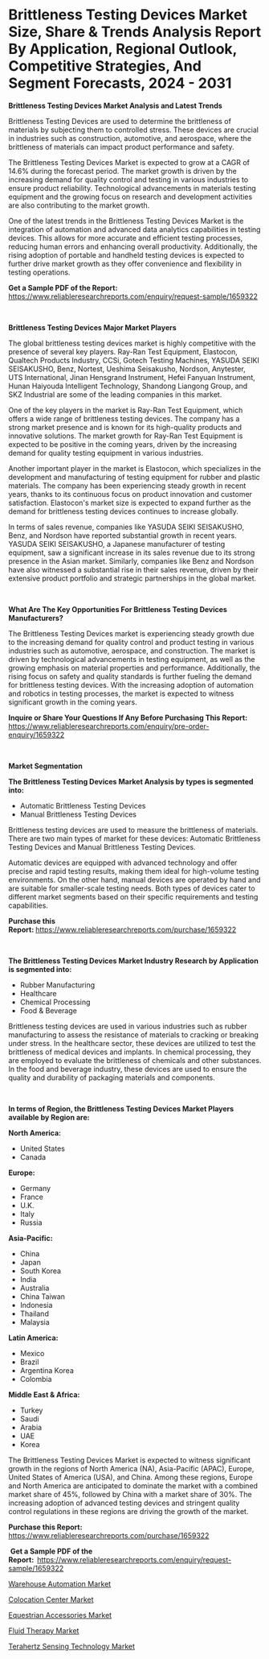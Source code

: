 <p><h1>Brittleness Testing Devices Market Size, Share & Trends Analysis Report By Application, Regional Outlook, Competitive Strategies, And Segment Forecasts, 2024 - 2031</h1></p><p><strong>Brittleness Testing Devices Market Analysis and Latest Trends</strong></p>
<p><p>Brittleness Testing Devices are used to determine the brittleness of materials by subjecting them to controlled stress. These devices are crucial in industries such as construction, automotive, and aerospace, where the brittleness of materials can impact product performance and safety.</p><p>The Brittleness Testing Devices Market is expected to grow at a CAGR of 14.6% during the forecast period. The market growth is driven by the increasing demand for quality control and testing in various industries to ensure product reliability. Technological advancements in materials testing equipment and the growing focus on research and development activities are also contributing to the market growth.</p><p>One of the latest trends in the Brittleness Testing Devices Market is the integration of automation and advanced data analytics capabilities in testing devices. This allows for more accurate and efficient testing processes, reducing human errors and enhancing overall productivity. Additionally, the rising adoption of portable and handheld testing devices is expected to further drive market growth as they offer convenience and flexibility in testing operations.</p></p>
<p><strong>Get a Sample PDF of the Report:&nbsp;</strong> <a href="https://www.reliableresearchreports.com/enquiry/request-sample/1659322">https://www.reliableresearchreports.com/enquiry/request-sample/1659322</a></p>
<p>&nbsp;</p>
<p><strong>Brittleness Testing Devices Major Market Players</strong></p>
<p><p>The global brittleness testing devices market is highly competitive with the presence of several key players. Ray-Ran Test Equipment, Elastocon, Qualtech Products Industry, CCSi, Gotech Testing Machines, YASUDA SEIKI SEISAKUSHO, Benz, Nortest, Ueshima Seisakusho, Nordson, Anytester, UTS International, Jinan Hensgrand Instrument, Hefei Fanyuan Instrument, Hunan Haiyouda Intelligent Technology, Shandong Liangong Group, and SKZ Industrial are some of the leading companies in this market.</p><p>One of the key players in the market is Ray-Ran Test Equipment, which offers a wide range of brittleness testing devices. The company has a strong market presence and is known for its high-quality products and innovative solutions. The market growth for Ray-Ran Test Equipment is expected to be positive in the coming years, driven by the increasing demand for quality testing equipment in various industries.</p><p>Another important player in the market is Elastocon, which specializes in the development and manufacturing of testing equipment for rubber and plastic materials. The company has been experiencing steady growth in recent years, thanks to its continuous focus on product innovation and customer satisfaction. Elastocon's market size is expected to expand further as the demand for brittleness testing devices continues to increase globally.</p><p>In terms of sales revenue, companies like YASUDA SEIKI SEISAKUSHO, Benz, and Nordson have reported substantial growth in recent years. YASUDA SEIKI SEISAKUSHO, a Japanese manufacturer of testing equipment, saw a significant increase in its sales revenue due to its strong presence in the Asian market. Similarly, companies like Benz and Nordson have also witnessed a substantial rise in their sales revenue, driven by their extensive product portfolio and strategic partnerships in the global market.</p></p>
<p>&nbsp;</p>
<p><strong>What Are The Key Opportunities For Brittleness Testing Devices Manufacturers?</strong></p>
<p><p>The Brittleness Testing Devices market is experiencing steady growth due to the increasing demand for quality control and product testing in various industries such as automotive, aerospace, and construction. The market is driven by technological advancements in testing equipment, as well as the growing emphasis on material properties and performance. Additionally, the rising focus on safety and quality standards is further fueling the demand for brittleness testing devices. With the increasing adoption of automation and robotics in testing processes, the market is expected to witness significant growth in the coming years.</p></p>
<p><strong>Inquire or Share Your Questions If Any Before Purchasing This Report:</strong> <a href="https://www.reliableresearchreports.com/enquiry/pre-order-enquiry/1659322">https://www.reliableresearchreports.com/enquiry/pre-order-enquiry/1659322</a></p>
<p>&nbsp;</p>
<p><strong>Market Segmentation</strong></p>
<p><strong>The Brittleness Testing Devices Market Analysis by types is segmented into:</strong></p>
<p><ul><li>Automatic Brittleness Testing Devices</li><li>Manual Brittleness Testing Devices</li></ul></p>
<p><p>Brittleness testing devices are used to measure the brittleness of materials. There are two main types of market for these devices: Automatic Brittleness Testing Devices and Manual Brittleness Testing Devices. </p><p>Automatic devices are equipped with advanced technology and offer precise and rapid testing results, making them ideal for high-volume testing environments. On the other hand, manual devices are operated by hand and are suitable for smaller-scale testing needs. Both types of devices cater to different market segments based on their specific requirements and testing capabilities.</p></p>
<p><strong>Purchase this Report:&nbsp;</strong><a href="https://www.reliableresearchreports.com/purchase/1659322">https://www.reliableresearchreports.com/purchase/1659322</a></p>
<p>&nbsp;</p>
<p><strong>The Brittleness Testing Devices Market Industry Research by Application is segmented into:</strong></p>
<p><ul><li>Rubber Manufacturing</li><li>Healthcare</li><li>Chemical Processing</li><li>Food & Beverage</li></ul></p>
<p><p>Brittleness testing devices are used in various industries such as rubber manufacturing to assess the resistance of materials to cracking or breaking under stress. In the healthcare sector, these devices are utilized to test the brittleness of medical devices and implants. In chemical processing, they are employed to evaluate the brittleness of chemicals and other substances. In the food and beverage industry, these devices are used to ensure the quality and durability of packaging materials and components.</p></p>
<p>&nbsp;</p>
<p><strong>In terms of Region, the Brittleness Testing Devices Market Players available by Region are:</strong></p>
<p>
    <p> <strong> North America: </strong>
        <ul>
            <li>United States</li>
            <li>Canada</li>
        </ul>
        </p> 
    <p> <strong> Europe: </strong>
        <ul>
            <li>Germany</li>
            <li>France</li>
            <li>U.K.</li>
            <li>Italy</li>
            <li>Russia</li>
        </ul>
        </p> 
    <p> <strong> Asia-Pacific: </strong>
        <ul>
            <li>China</li>
            <li>Japan</li>
            <li>South Korea</li>
            <li>India</li>
            <li>Australia</li>
            <li>China Taiwan</li>
            <li>Indonesia</li>
            <li>Thailand</li>
            <li>Malaysia</li>
        </ul>
        </p> 
    <p> <strong> Latin America: </strong>
        <ul>
            <li>Mexico</li>
            <li>Brazil</li>
            <li>Argentina Korea</li>
            <li>Colombia</li>
        </ul>
        </p> 
    <p> <strong> Middle East & Africa: </strong>
        <ul>
            <li>Turkey</li>
            <li>Saudi</li>
            <li>Arabia</li>
            <li>UAE</li>
            <li>Korea</li>
        </ul>
    </p>
    </p>
<p><p>The Brittleness Testing Devices Market is expected to witness significant growth in the regions of North America (NA), Asia-Pacific (APAC), Europe, United States of America (USA), and China. Among these regions, Europe and North America are anticipated to dominate the market with a combined market share of 45%, followed by China with a market share of 30%. The increasing adoption of advanced testing devices and stringent quality control regulations in these regions are driving the growth of the market.</p></p>
<p><strong>Purchase this Report: </strong><a href="https://www.reliableresearchreports.com/purchase/1659322">https://www.reliableresearchreports.com/purchase/1659322</a></p>
<p>&nbsp;<strong>Get a Sample PDF of the Report:&nbsp;&nbsp;</strong><a href="https://www.reliableresearchreports.com/enquiry/request-sample/1659322">https://www.reliableresearchreports.com/enquiry/request-sample/1659322</a></p>
<p><strong></strong></p>
<p><p><a href="https://medium.com/@samanthamason1930/warehouse-automation-market-insight-market-trends-growth-forecasted-from-2024-to-2031-ba54e01a9b59">Warehouse Automation Market</a></p><p><a href="https://medium.com/@royross51/colocation-center-market-comprehensive-assessment-by-type-application-and-geography-ced4e0434870">Colocation Center Market</a></p><p><a href="https://medium.com/@royross51/equestrian-accessories-market-analysis-its-cagr-market-segmentation-and-global-industry-overview-3edfbe43d937">Equestrian Accessories Market</a></p><p><a href="https://medium.com/@shirleygreene26/fluid-therapy-market-furnishes-information-on-market-share-market-trends-and-market-growth-f300ad2314c2">Fluid Therapy Market</a></p><p><a href="https://medium.com/@samanthamason1930/terahertz-sensing-technology-market-comprehensive-assessment-by-type-application-and-geography-64a4e8b9e369">Terahertz Sensing Technology Market</a></p></p>